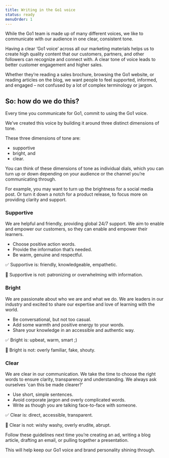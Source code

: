```yaml
---
title: Writing in the Go1 voice
status: ready
menuOrder: 1
---
```


While the Go1 team is made up of many different voices, we like to communicate with our audience in one clear, consistent tone.

Having a clear ‘Go1 voice’ across all our marketing materials helps us to create high quality content that our customers, partners, and other followers can recognize and connect with. A clear tone of voice leads to better customer engagement and higher sales.

Whether they’re reading a sales brochure, browsing the Go1 website, or reading articles on the blog, we want people to feel supported, informed, and engaged – not confused by a lot of complex terminology or jargon.

## So: how do we do this?

Every time you communicate for Go1, commit to using the Go1 voice.

We’ve created this voice by building it around three distinct dimensions of tone.

These three dimensions of tone are:

* supportive
* bright, and
* clear.

You can think of these dimensions of tone as individual dials, which you can turn up or down depending on your audience or the channel you’re communicating through.

For example, you may want to turn up the brightness for a social media post. Or turn it down a notch for a product release, to focus more on providing clarity and support.

### Supportive

We are helpful and friendly, providing global 24/7 support. We aim to enable and empower our customers, so they can enable and empower their learners.

* Choose positive action words.
* Provide the information that’s needed.
* Be warm, genuine and respectful.

✅ Supportive is: friendly, knowledgeable, empathetic.

🚫 Supportive is not: patronizing or overwhelming with information.

### Bright

We are passionate about who we are and what we do. We are leaders in our industry and excited to share our expertise and love of learning with the world.

* Be conversational, but not too casual.
* Add some warmth and positive energy to your words.
* Share your knowledge in an accessible and authentic way.

✅ Bright is: upbeat, warm, smart ;)

🚫 Bright is not: overly familiar, fake, shouty.

### Clear

We are clear in our communication. We take the time to choose the right words to ensure clarity, transparency and understanding. We always ask ourselves 'can this be made clearer?’

* Use short, simple sentences.
* Avoid corporate jargon and overly complicated words.
* Write as though you are talking face-to-face with someone.

✅ Clear is: direct, accessible, transparent.

🚫 Clear is not: wishy washy, overly erudite, abrupt.

Follow these guidelines next time you’re creating an ad, writing a blog article, drafting an email, or pulling together a presentation.

This will help keep our Go1 voice and brand personality shining through.

